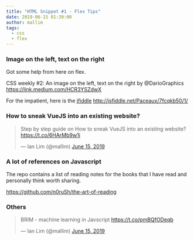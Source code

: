```yaml
---
title: "HTML Snippet #1 - Flex Tips"
date: 2019-06-15 01:39:00
author: mallim
tags:
  - css
  - flex
---
```


### Image on the left, text on the right

Got some help from here on flex.

CSS weekly #2: An image on the left, text on the right by @DarioGraphics https://link.medium.com/HCR3YSZdwX

For the impatient, here is the [jfiddle](http://jsfiddle.net/Paceaux/7fcqkb50/1/) http://jsfiddle.net/Paceaux/7fcqkb50/1/

### How to sneak VueJS into an existing website?

<blockquote class="twitter-tweet"><p lang="en" dir="ltr">Step by step guide on How to sneak VueJS into an existing website? <a href="https://t.co/6HArMb9w1i">https://t.co/6HArMb9w1i</a></p>&mdash; Ian Lim (@mallim) <a href="https://twitter.com/mallim/status/1139863862113492992?ref_src=twsrc%5Etfw">June 15, 2019</a></blockquote> <script async src="https://platform.twitter.com/widgets.js" charset="utf-8"></script>

### A lot of references on Javascript

The repo contains a list of reading notes for the books that I have read and personally think worth sharing.

https://github.com/n0ruSh/the-art-of-reading

### Others

<blockquote class="twitter-tweet"><p lang="en" dir="ltr">BRIM - machine learning in Javscript <a href="https://t.co/pmBQfODeqb">https://t.co/pmBQfODeqb</a></p>&mdash; Ian Lim (@mallim) <a href="https://twitter.com/mallim/status/1139865000070111233?ref_src=twsrc%5Etfw">June 15, 2019</a></blockquote> <script async src="https://platform.twitter.com/widgets.js" charset="utf-8"></script>
